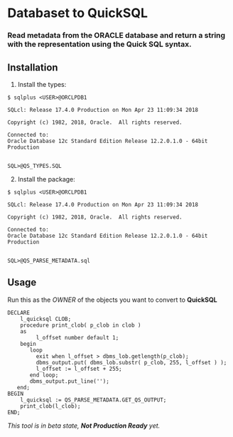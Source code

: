 # Databaset to QuickSQL
### Read metadata from the ORACLE database and return a string with the representation using the Quick SQL syntax.



## Installation

1) Install the types:

```
$ sqlplus <USER>@ORCLPDB1

SQLcl: Release 17.4.0 Production on Mon Apr 23 11:09:34 2018

Copyright (c) 1982, 2018, Oracle.  All rights reserved.

Connected to:
Oracle Database 12c Standard Edition Release 12.2.0.1.0 - 64bit Production


SQL>@QS_TYPES.SQL

````

2) Install the package:

```
$ sqlplus <USER>@ORCLPDB1

SQLcl: Release 17.4.0 Production on Mon Apr 23 11:09:34 2018

Copyright (c) 1982, 2018, Oracle.  All rights reserved.

Connected to:
Oracle Database 12c Standard Edition Release 12.2.0.1.0 - 64bit Production


SQL>@QS_PARSE_METADATA.sql

```

## Usage

Run this as the *OWNER* of the objects you want to convert to **QuickSQL**

```
DECLARE
    l_quicksql CLOB;
    procedure print_clob( p_clob in clob )
    as
         l_offset number default 1;
    begin
       loop
         exit when l_offset > dbms_lob.getlength(p_clob);
         dbms_output.put( dbms_lob.substr( p_clob, 255, l_offset ) );
         l_offset := l_offset + 255;
       end loop;
       dbms_output.put_line('');
   end;
BEGIN
    l_quicksql := QS_PARSE_METADATA.GET_QS_OUTPUT;
    print_clob(l_clob);
END;
```














*This tool is in beta state, **Not Production Ready** yet.*
